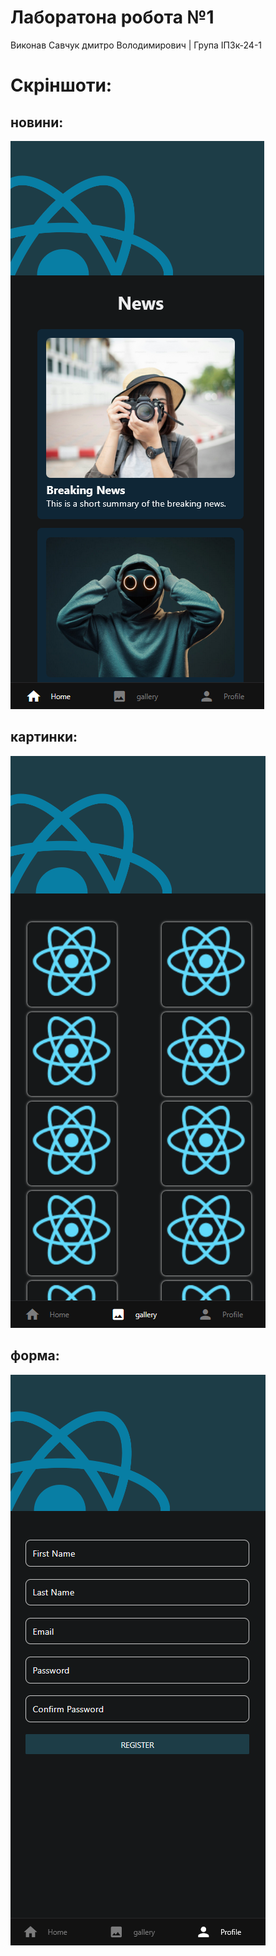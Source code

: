# Лаборатона робота №1

Виконав Савчук дмитро Володимирович | Група ІПЗк-24-1




# Скріншоти:


## новини:
![alt text](assets/images/screen1.png)
## картинки:
![alt text](assets/images/screen2.png)
## форма:
![alt text](assets/images/screen3.png)
